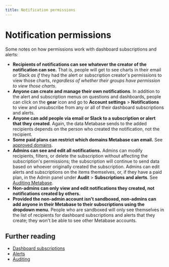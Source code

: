 ```yaml
---
title: Notification permissions
---
```


# Notification permissions

Some notes on how permissions work with dashboard subscriptions and alerts:

- **Recipients of notifications can see whatever the creator of the notification can see.** That is, people will get to see charts in their email or Slack _as if_ they had the alert or subscription creator's permissions to view those charts, _regardless of whether their groups have permission to view those charts_.
- **Anyone can create and manage their own notifications**. In addition to the alert and subscription menus on questions and dashboards, people can click on the **gear** icon and go to **Account settings** > **Notifications** to view and unsubscribe from any or all of their dashboard subscriptions and alerts.
- **Anyone can add people via email or Slack to a subscription or alert that they created**. Again, the data Metabase sends to the added recipients depends on the person who created the notification, not the recipient.
- **Some paid plans can restrict which domains Metabase can email.** See [approved domains](../configuring-metabase/settings.md#approved-domains-for-notifications). 
- **Admins can see and edit all notifications.** Admins can modify recipients, filters, or delete the subscription without affecting the subscription's permissions; the subscription will continue to send data based on whoever originally created the subscription. Admins can edit alerts and subscriptions on the items themselves, or, if they have a paid plan, in the Admin panel under **Audit** > **Subscriptions and alerts**. See [Auditing Metabase](../usage-and-performance-tools/audit.md). 
- **Non-admins can only view and edit notifications they created, not notifications created by others.**
- **Provided the non-admin account isn't sandboxed, non-admins can add anyone in their Metabase to their subscriptions using the dropdown menu.** People who are sandboxed will only see themselves in the list of recipients for dashboard subscriptions and alerts that they create; they won't be able to see other Metabase accounts.

## Further reading

- [Dashboard subscriptions](../dashboards/subscriptions.md)
- [Alerts](../questions/sharing/alerts.md)
- [Auditing](../usage-and-performance-tools/audit.md)
